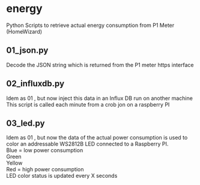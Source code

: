 # energy
Python Scripts to retrieve actual energy consumption from P1 Meter (HomeWizard)
<h2>01_json.py</h2>
   Decode the JSON string which is returned from the P1 meter https interface
<h2>02_influxdb.py</h2>
   Idem as 01 , but now inject this data in an Influx DB run on another machine<BR>
   This script is called each minute from a crob jon on a raspberry PI
<h2>03_led.py</h2>
   Idem as 01 , but now the data of the actual power consumption is used to color an addressable WS2812B LED
   connected to a Raspberry PI.<BR>
     Blue = low power consumption<BR> 
     Green <BR>
     Yellow<BR>
     Red = high power consumption<BR>
   LED color status is updated every X seconds
